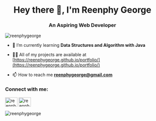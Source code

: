 <h1 align="center">Hey there 👋, I'm Reenphy George</h1>
<h3 align="center">An Aspiring Web Developer</h3>

<p align="left"> <img src="https://komarev.com/ghpvc/?username=reenphygeorge&label=Profile%20views&color=0e75b6&style=flat" alt="reenphygeorge" /> </p>

- 🌱 I’m currently learning **Data Structures and Algorithm with Java**

- 👨‍💻 All of my projects are available at [https://reenphygeorge.github.io/portfolio/](https://reenphygeorge.github.io/portfolio/)

- 📫 How to reach me **reenphygeorge@gmail.com**

<h3 align="left">Connect with me:</h3>
<p align="left">
<a href="https://twitter.com/reenphygeorge" target="blank"><img align="center" src="https://raw.githubusercontent.com/rahuldkjain/github-profile-readme-generator/master/src/images/icons/Social/twitter.svg" alt="reenphygeorge" height="30" width="40" /></a>
<a href="https://linkedin.com/in/reenphygeorge" target="blank"><img align="center" src="https://raw.githubusercontent.com/rahuldkjain/github-profile-readme-generator/master/src/images/icons/Social/linked-in-alt.svg" alt="reenphygeorge" height="30" width="40" /></a>
</p>
<p><img align="center" src="https://github-readme-stats.vercel.app/api/top-langs?username=reenphygeorge&show_icons=true&theme=highcontrast&locale=en&layout=compact" alt="reenphygeorge" /></p>
